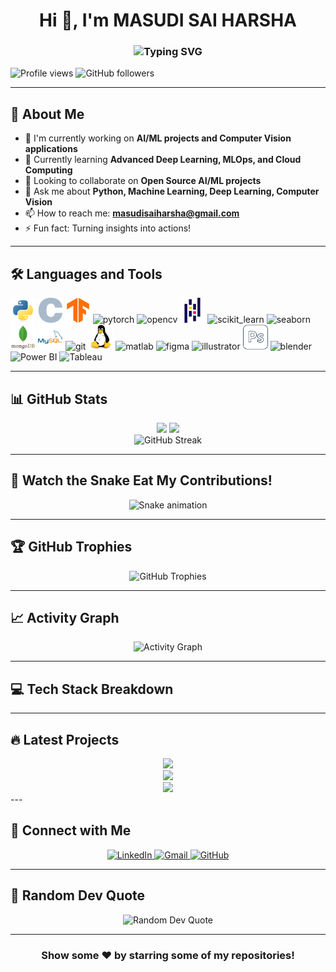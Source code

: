 <h1 align="center">Hi 👋, I'm MASUDI SAI HARSHA</h1>
<h3 align="center">
  <img src="https://readme-typing-svg.herokuapp.com/?lines=AI/ML+Developer+from+India;Python+%26+Data+Science+Enthusiast;Computer+Vision+Expert;Always+Learning+New+Things&font=Fira%20Code&center=true&width=380&height=50&duration=4000&pause=1000" alt="Typing SVG" />
</h3>

<p align="left">
  <img src="https://komarev.com/ghpvc/?username=harsha-1671&label=Profile%20views&color=0e75b6&style=flat" alt="Profile views" />
  <img src="https://img.shields.io/github/followers/harsha-1671?label=Followers&style=social" alt="GitHub followers" />
</p>

---

## 🚀 About Me

- 🔭 I'm currently working on **AI/ML projects and Computer Vision applications**
- 🌱 Currently learning **Advanced Deep Learning, MLOps, and Cloud Computing**
- 👯 Looking to collaborate on **Open Source AI/ML projects**
- 💬 Ask me about **Python, Machine Learning, Deep Learning, Computer Vision**
- 📫 How to reach me: **masudisaiharsha@gmail.com**
- ⚡ Fun fact: Turning insights into actions!

---

## 🛠️ Languages and Tools

<p align="left">
  <img src="https://raw.githubusercontent.com/devicons/devicon/master/icons/python/python-original.svg" alt="python" width="40" height="40"/>
  <img src="https://raw.githubusercontent.com/devicons/devicon/master/icons/c/c-original.svg" alt="c" width="40" height="40"/>
  <img src="https://raw.githubusercontent.com/devicons/devicon/master/icons/tensorflow/tensorflow-original.svg" alt="tensorflow" width="40" height="40"/>
  <img src="https://www.vectorlogo.zone/logos/pytorch/pytorch-icon.svg" alt="pytorch" width="40" height="40"/>
  <img src="https://www.vectorlogo.zone/logos/opencv/opencv-icon.svg" alt="opencv" width="40" height="40"/>
  <img src="https://raw.githubusercontent.com/devicons/devicon/2ae2a900d2f041da66e950e4d48052658d850630/icons/pandas/pandas-original.svg" alt="pandas" width="40" height="40"/>
  <img src="https://upload.wikimedia.org/wikipedia/commons/0/05/Scikit_learn_logo_small.svg" alt="scikit_learn" width="40" height="40"/>
  <img src="https://seaborn.pydata.org/_images/logo-mark-lightbg.svg" alt="seaborn" width="40" height="40"/>
  <img src="https://raw.githubusercontent.com/devicons/devicon/master/icons/mongodb/mongodb-original-wordmark.svg" alt="mongodb" width="40" height="40"/>
  <img src="https://raw.githubusercontent.com/devicons/devicon/master/icons/mysql/mysql-original-wordmark.svg" alt="mysql" width="40" height="40"/>
  <img src="https://www.vectorlogo.zone/logos/git-scm/git-scm-icon.svg" alt="git" width="40" height="40"/>
  <img src="https://raw.githubusercontent.com/devicons/devicon/master/icons/linux/linux-original.svg" alt="linux" width="40" height="40"/>
  <img src="https://upload.wikimedia.org/wikipedia/commons/2/21/Matlab_Logo.png" alt="matlab" width="40" height="40"/>
  <img src="https://www.vectorlogo.zone/logos/figma/figma-icon.svg" alt="figma" width="40" height="40"/>
  <img src="https://www.vectorlogo.zone/logos/adobe_illustrator/adobe_illustrator-icon.svg" alt="illustrator" width="40" height="40"/>
  <img src="https://raw.githubusercontent.com/devicons/devicon/master/icons/photoshop/photoshop-line.svg" alt="photoshop" width="40" height="40"/>
  <img src="https://download.blender.org/branding/community/blender_community_badge_white.svg" alt="blender" width="40" height="40"/>
  <!-- Power BI -->
  <img src="https://uxwing.com/wp-content/themes/uxwing/download/brands-and-social-media/power-bi-icon.svg" alt="Power BI" width="40" height="40" />

  <!-- Tableau -->
  <img src="https://www.tableau.com/themes/custom/tableau_www/logo.v2.svg" alt="Tableau" width="100" height="100" />
</p>

---

## 📊 GitHub Stats

<div align="center">
  <img height="180em" src="https://github-readme-stats.vercel.app/api?username=harsha-1671&show_icons=true&theme=tokyonight&include_all_commits=true&count_private=true" />
  <img height="180em" src="https://github-readme-stats.vercel.app/api/top-langs/?username=harsha-1671&layout=compact&langs_count=8&theme=tokyonight&hide=jupyter%20notebook,html,css&custom_title=Most%20Used%20Languages"/>
</div>

<div align="center">
  <img src="https://github-readme-streak-stats.herokuapp.com/?user=harsha-1671&theme=tokyonight" alt="GitHub Streak" />
</div>

---

## 🐍 Watch the Snake Eat My Contributions!

<div align="center">
  <!-- Replace this URL if using GitHub Actions below -->
  <img src="https://raw.githubusercontent.com/harsha-1671/harsha-1671/output/snake.svg" alt="Snake animation" />
</div>

---

## 🏆 GitHub Trophies

<div align="center">
  <img src="https://github-profile-trophy.vercel.app/?username=harsha-1671&theme=tokyonight&no-frame=false&no-bg=false&margin-w=4" alt="GitHub Trophies" />
</div>

---

## 📈 Activity Graph

<div align="center">
  <img src="https://github-readme-activity-graph.vercel.app/graph?username=harsha-1671&theme=tokyo-night" alt="Activity Graph" />
</div>

---

## 💻 Tech Stack Breakdown


---

## 🔥 Latest Projects

<!-- Optional: Pin your featured repositories here -->
<div align="center">
  <a href="https://github.com/HARSHA-1671/PRACTICE-PROGRAMS">
    <img src="https://github-readme-stats.vercel.app/api/pin/?username=harsha-1671&repo=PRACTICE-PROGRAMS&theme=tokyonight" />
  </a>
</div>
<div align="center">
  <a href="https://github.com/HARSHA-1671/lane-detection-yolopv2">
    <img src="https://github-readme-stats.vercel.app/api/pin/?username=harsha-1671&repo=lane-detection-yolopv2&theme=tokyonight" />
  </a>
</div>
<div align="center">
  <a href="https://github.com/HARSHA-1671/Bit-coin-price-prediction">
    <img src="https://github-readme-stats.vercel.app/api/pin/?username=harsha-1671&repo=Bit-coin-price-prediction&theme=tokyonight" />
  </a>
</div>
---

## 🤝 Connect with Me

<div align="center">
  <a href="https://linkedin.com/in/masudi-sai-harsha-6141a8175" target="_blank" rel="noopener">
    <img src="https://img.shields.io/badge/LinkedIn-0077B5?style=for-the-badge&logo=linkedin&logoColor=white" alt="LinkedIn" />
  </a>
  <a href="mailto:masudisaiharsha@gmail.com" target="_blank" rel="noopener">
    <img src="https://img.shields.io/badge/Gmail-D14836?style=for-the-badge&logo=gmail&logoColor=white" alt="Gmail" />
  </a>
  <a href="https://github.com/harsha-1671" target="_blank" rel="noopener">
    <img src="https://img.shields.io/badge/GitHub-100000?style=for-the-badge&logo=github&logoColor=white" alt="GitHub" />
  </a>
</div>

---

## 🎯 Random Dev Quote

<div align="center">
  <img src="https://quotes-github-readme.vercel.app/api?type=horizontal&theme=tokyonight" alt="Random Dev Quote" />
</div>

---

<div align="center">
  <h3>Show some ❤️ by starring some of my repositories!</h3>
</div>
